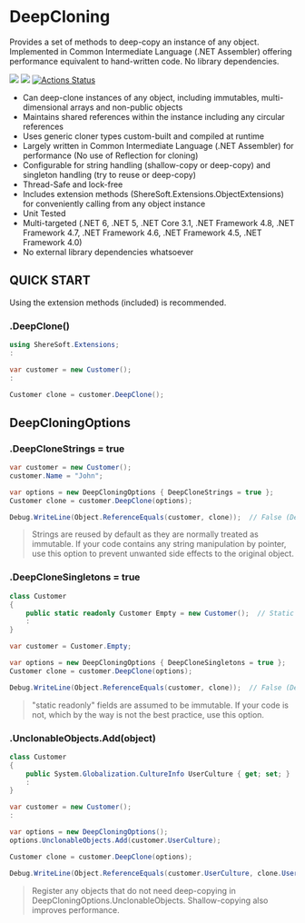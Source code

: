 # DeepCloning
Provides a set of methods to deep-copy an instance of any object. Implemented in Common Intermediate Language (.NET Assembler) offering performance equivalent to hand-written code. No library dependencies.

[![](https://img.shields.io/nuget/v/ShereSoft.DeepCloning.svg)](https://www.nuget.org/packages/ShereSoft.DeepCloning/)
[![](https://img.shields.io/nuget/dt/ShereSoft.DeepCloning)](https://www.nuget.org/packages/ShereSoft.DeepCloning/)
[![Actions Status](https://github.com/ShereSoft/DeepCloning/workflows/Build/badge.svg)](https://github.com/ShereSoft/DeepCloning/actions/)

* Can deep-clone instances of any object, including immutables, multi-dimensional arrays and non-public objects
* Maintains shared references within the instance including any circular references
* Uses generic cloner types custom-built and compiled at runtime
* Largely written in Common Intermediate Language (.NET Assembler) for performance (No use of Reflection for cloning)
* Configurable for string handling (shallow-copy or deep-copy) and singleton handling (try to reuse or deep-copy)
* Thread-Safe and lock-free
* Includes extension methods (ShereSoft.Extensions.ObjectExtensions) for conveniently calling from any object instance
* Unit Tested
* Multi-targeted (.NET 6, .NET 5, .NET Core 3.1, .NET Framework 4.8, .NET Framework 4.7, .NET Framework 4.6, .NET Framework 4.5, .NET Framework 4.0)
* No external library dependencies whatsoever

## QUICK START
Using the extension methods (included) is recommended.

### .DeepClone()
``` csharp
using ShereSoft.Extensions;
:

var customer = new Customer();
:

Customer clone = customer.DeepClone();
```

## DeepCloningOptions 

### .DeepCloneStrings = true
``` csharp
var customer = new Customer();
customer.Name = "John";

var options = new DeepCloningOptions { DeepCloneStrings = true };
Customer clone = customer.DeepClone(options);

Debug.WriteLine(Object.ReferenceEquals(customer, clone));  // False (Default is reuse, NOT deep copy)
```
> Strings are reused by default as they are normally treated as immutable. If your code contains any string manipulation by pointer, use this option to prevent unwanted side effects to the original object.

### .DeepCloneSingletons = true
``` csharp
class Customer
{
    public static readonly Customer Empty = new Customer();  // Static readonly fields as singletons
    :
}

var customer = Customer.Empty;

var options = new DeepCloningOptions { DeepCloneSingletons = true };
Customer clone = customer.DeepClone(options);

Debug.WriteLine(Object.ReferenceEquals(customer, clone));  // False (Default is reuse, NOT deep copy)
```
> "static readonly" fields are assumed to be immutable. If your code is not, which by the way is not the best practice, use this option.

### .UnclonableObjects.Add(object)
``` csharp
class Customer
{
    public System.Globalization.CultureInfo UserCulture { get; set; }  // Built-in, read-only CultureInfo object...
    :
}

var customer = new Customer();
:

var options = new DeepCloningOptions();
options.UnclonableObjects.Add(customer.UserCulture);

Customer clone = customer.DeepClone(options);

Debug.WriteLine(Object.ReferenceEquals(customer.UserCulture, clone.UserCulture));  // True
```
> Register any objects that do not need deep-copying in DeepCloningOptions.UnclonableObjects. Shallow-copying also improves performance.

